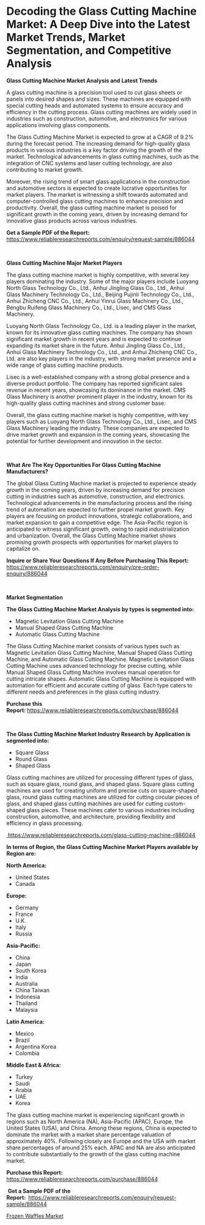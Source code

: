 <p><h1>Decoding the Glass Cutting Machine Market: A Deep Dive into the Latest Market Trends, Market Segmentation, and Competitive Analysis</h1></p><p><strong>Glass Cutting Machine Market Analysis and Latest Trends</strong></p>
<p><p>A glass cutting machine is a precision tool used to cut glass sheets or panels into desired shapes and sizes. These machines are equipped with special cutting heads and automated systems to ensure accuracy and efficiency in the cutting process. Glass cutting machines are widely used in industries such as construction, automotive, and electronics for various applications involving glass components.</p><p>The Glass Cutting Machine Market is expected to grow at a CAGR of 9.2% during the forecast period. The increasing demand for high-quality glass products in various industries is a key factor driving the growth of the market. Technological advancements in glass cutting machines, such as the integration of CNC systems and laser cutting technology, are also contributing to market growth.</p><p>Moreover, the rising trend of smart glass applications in the construction and automotive sectors is expected to create lucrative opportunities for market players. The market is witnessing a shift towards automated and computer-controlled glass cutting machines to enhance precision and productivity. Overall, the glass cutting machine market is poised for significant growth in the coming years, driven by increasing demand for innovative glass products across various industries.</p></p>
<p><strong>Get a Sample PDF of the Report:&nbsp;</strong> <a href="https://www.reliableresearchreports.com/enquiry/request-sample/886044">https://www.reliableresearchreports.com/enquiry/request-sample/886044</a></p>
<p>&nbsp;</p>
<p><strong>Glass Cutting Machine Major Market Players</strong></p>
<p><p>The glass cutting machine market is highly competitive, with several key players dominating the industry. Some of the major players include Luoyang North Glass Technology Co., Ltd., Anhui Jingling Glass Co., Ltd., Anhui Glass Machinery Technology Co., Ltd., Beijing Pujinli Technology Co., Ltd., Anhui Zhicheng CNC Co., Ltd., Anhui Yinrui Glass Machinery Co., Ltd., Bengbu Ruifeng Glass Machinery Co., Ltd., Lisec, and CMS Glass Machinery.</p><p>Luoyang North Glass Technology Co., Ltd. is a leading player in the market, known for its innovative glass cutting machines. The company has shown significant market growth in recent years and is expected to continue expanding its market share in the future. Anhui Jingling Glass Co., Ltd., Anhui Glass Machinery Technology Co., Ltd., and Anhui Zhicheng CNC Co., Ltd. are also key players in the industry, with strong market presence and a wide range of glass cutting machine products.</p><p>Lisec is a well-established company with a strong global presence and a diverse product portfolio. The company has reported significant sales revenue in recent years, showcasing its dominance in the market. CMS Glass Machinery is another prominent player in the industry, known for its high-quality glass cutting machines and strong customer base.</p><p>Overall, the glass cutting machine market is highly competitive, with key players such as Luoyang North Glass Technology Co., Ltd., Lisec, and CMS Glass Machinery leading the industry. These companies are expected to drive market growth and expansion in the coming years, showcasing the potential for further development and innovation in the sector.</p></p>
<p>&nbsp;</p>
<p><strong>What Are The Key Opportunities For Glass Cutting Machine Manufacturers?</strong></p>
<p><p>The global Glass Cutting Machine market is projected to experience steady growth in the coming years, driven by increasing demand for precision cutting in industries such as automotive, construction, and electronics. Technological advancements in the manufacturing process and the rising trend of automation are expected to further propel market growth. Key players are focusing on product innovations, strategic collaborations, and market expansion to gain a competitive edge. The Asia-Pacific region is anticipated to witness significant growth, owing to rapid industrialization and urbanization. Overall, the Glass Cutting Machine market shows promising growth prospects with opportunities for market players to capitalize on.</p></p>
<p><strong>Inquire or Share Your Questions If Any Before Purchasing This Report:</strong> <a href="https://www.reliableresearchreports.com/enquiry/pre-order-enquiry/886044">https://www.reliableresearchreports.com/enquiry/pre-order-enquiry/886044</a></p>
<p>&nbsp;</p>
<p><strong>Market Segmentation</strong></p>
<p><strong>The Glass Cutting Machine Market Analysis by types is segmented into:</strong></p>
<p><ul><li>Magnetic Levitation Glass Cutting Machine</li><li>Manual Shaped Glass Cutting Machine</li><li>Automatic Glass Cutting Machine</li></ul></p>
<p><p>The Glass Cutting Machine market consists of various types such as Magnetic Levitation Glass Cutting Machine, Manual Shaped Glass Cutting Machine, and Automatic Glass Cutting Machine. Magnetic Levitation Glass Cutting Machine uses advanced technology for precise cutting, while Manual Shaped Glass Cutting Machine involves manual operation for cutting intricate shapes. Automatic Glass Cutting Machine is equipped with automation for efficient and accurate cutting of glass. Each type caters to different needs and preferences in the glass cutting industry.</p></p>
<p><strong>Purchase this Report:&nbsp;</strong><a href="https://www.reliableresearchreports.com/purchase/886044">https://www.reliableresearchreports.com/purchase/886044</a></p>
<p>&nbsp;</p>
<p><strong>The Glass Cutting Machine Market Industry Research by Application is segmented into:</strong></p>
<p><ul><li>Square Glass</li><li>Round Glass</li><li>Shaped Glass</li></ul></p>
<p><p>Glass cutting machines are utilized for processing different types of glass, such as square glass, round glass, and shaped glass. Square glass cutting machines are used for creating uniform and precise cuts on square-shaped glass, round glass cutting machines are utilized for cutting circular pieces of glass, and shaped glass cutting machines are used for cutting custom-shaped glass pieces. These machines cater to various industries including construction, automotive, and architecture, providing flexibility and efficiency in glass processing.</p></p>
<p><a href="https://www.reliableresearchreports.com/glass-cutting-machine-r886044">&nbsp;https://www.reliableresearchreports.com/glass-cutting-machine-r886044</a></p>
<p><strong>In terms of Region, the Glass Cutting Machine Market Players available by Region are:</strong></p>
<p>
    <p> <strong> North America: </strong>
        <ul>
            <li>United States</li>
            <li>Canada</li>
        </ul>
        </p> 
    <p> <strong> Europe: </strong>
        <ul>
            <li>Germany</li>
            <li>France</li>
            <li>U.K.</li>
            <li>Italy</li>
            <li>Russia</li>
        </ul>
        </p> 
    <p> <strong> Asia-Pacific: </strong>
        <ul>
            <li>China</li>
            <li>Japan</li>
            <li>South Korea</li>
            <li>India</li>
            <li>Australia</li>
            <li>China Taiwan</li>
            <li>Indonesia</li>
            <li>Thailand</li>
            <li>Malaysia</li>
        </ul>
        </p> 
    <p> <strong> Latin America: </strong>
        <ul>
            <li>Mexico</li>
            <li>Brazil</li>
            <li>Argentina Korea</li>
            <li>Colombia</li>
        </ul>
        </p> 
    <p> <strong> Middle East & Africa: </strong>
        <ul>
            <li>Turkey</li>
            <li>Saudi</li>
            <li>Arabia</li>
            <li>UAE</li>
            <li>Korea</li>
        </ul>
    </p>
    </p>
<p><p>The glass cutting machine market is experiencing significant growth in regions such as North America (NA), Asia-Pacific (APAC), Europe, the United States (USA), and China. Among these regions, China is expected to dominate the market with a market share percentage valuation of approximately 40%. Following closely are Europe and the USA with market share percentages of around 25% each. APAC and NA are also anticipated to contribute substantially to the growth of the glass cutting machine market.</p></p>
<p><strong>Purchase this Report: </strong><a href="https://www.reliableresearchreports.com/purchase/886044">https://www.reliableresearchreports.com/purchase/886044</a></p>
<p>&nbsp;<strong>Get a Sample PDF of the Report:&nbsp;&nbsp;</strong><a href="https://www.reliableresearchreports.com/enquiry/request-sample/886044">https://www.reliableresearchreports.com/enquiry/request-sample/886044</a></p>
<p><strong></strong></p>
<p><p><a href="https://three-jumbo-f6d.notion.site/Frozen-Waffles-Market-Analysis-and-Sze-Forecasted-for-period-from-2024-to-2031-6229a8f0326f4250aaa7054acab4e4f4">Frozen Waffles Market</a></p></p>